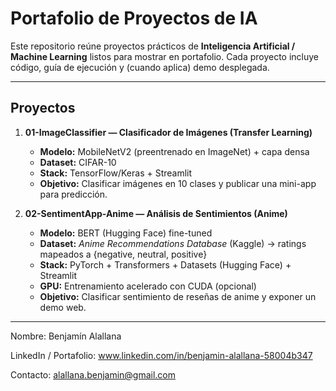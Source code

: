 # Portafolio de Proyectos de IA

Este repositorio reúne proyectos prácticos de **Inteligencia Artificial / Machine Learning** listos para mostrar en portafolio. Cada proyecto incluye código, guía de ejecución y (cuando aplica) demo desplegada.

---

## Proyectos

1. **01-ImageClassifier — Clasificador de Imágenes (Transfer Learning)**
   - **Modelo:** MobileNetV2 (preentrenado en ImageNet) + capa densa
   - **Dataset:** CIFAR-10
   - **Stack:** TensorFlow/Keras + Streamlit
   - **Objetivo:** Clasificar imágenes en 10 clases y publicar una mini-app para predicción.

2. **02-SentimentApp-Anime — Análisis de Sentimientos (Anime)**
   - **Modelo:** BERT (Hugging Face) fine-tuned
   - **Dataset:** *Anime Recommendations Database* (Kaggle) → ratings mapeados a {negative, neutral, positive}
   - **Stack:** PyTorch + Transformers + Datasets (Hugging Face) + Streamlit
   - **GPU:** Entrenamiento acelerado con CUDA (opcional)
   - **Objetivo:** Clasificar sentimiento de reseñas de anime y exponer un demo web.

---

Nombre: Benjamín Alallana

LinkedIn / Portafolio: www.linkedin.com/in/benjamin-alallana-58004b347

Contacto: alallana.benjamin@gmail.com

